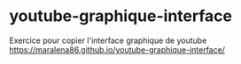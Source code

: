 # youtube-graphique-interface

Exercice pour copier l'interface graphique de youtube
 https://maralena86.github.io/youtube-graphique-interface/

